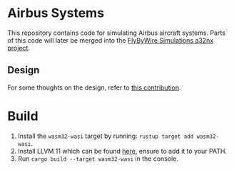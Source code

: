 # Airbus Systems

This repository contains code for simulating Airbus aircraft systems. Parts of this code will later be merged into the [FlyByWire Simulations a32nx project](https://github.com/flybywiresim/a32nx).

## Design

For some thoughts on the design, refer to [this contribution](https://github.com/davidwalschots/rfcs/blob/systems-design/text/000-systems-design.md).

# Build

1. Install the `wasm32-wasi` target by running: `rustup target add wasm32-wasi`.
2. Install LLVM 11 which can be found [here](https://releases.llvm.org/download.html), ensure to add it to your PATH.
3. Run `cargo build --target wasm32-wasi` in the console.
